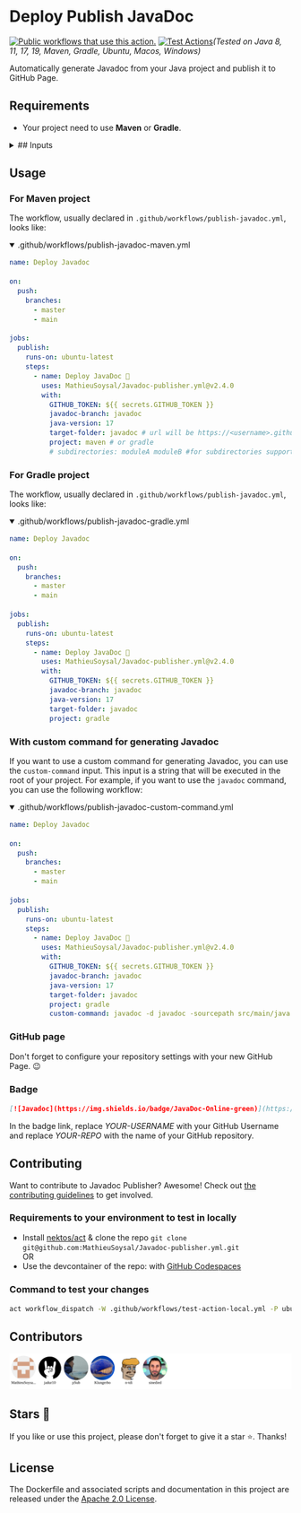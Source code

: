 # Deploy Publish JavaDoc
[![Public workflows that use this action.](https://img.shields.io/endpoint?url=https%3A%2F%2Fapi-endbug.vercel.app%2Fapi%2Fgithub-actions%2Fused-by%3Faction%3DMathieuSoysal%2FJavadoc-publisher%26badge%3Dtrue)](https://github.com/search?o=desc&q=MathieuSoysal+javadoc-publisher+path%3A.github%2Fworkflows+language%3AYAML&s=&type=code) [![Test Actions](https://github.com/MathieuSoysal/publish-javadoc/actions/workflows/test-action-final.yml/badge.svg)](https://github.com/MathieuSoysal/publish-javadoc/actions/workflows/test-action-final.yml)*(Tested on Java 8, 11, 17, 19, Maven, Gradle, Ubuntu, Macos, Windows)*


Automatically generate Javadoc from your Java project and publish it to GitHub Page.

## Requirements
- Your project need to use **Maven** or **Gradle**.
<details>
<summary>
## Inputs
</summary>

|     input         |               description                                  |      default     |
|-------------------|------------------------------------------------------------|------------------|
| java-version      | java version inside your project                           | 17               |
| GITHUB_TOKEN      | The GitHub token the GitHub repository                     |                  |
| javadoc-branch    | Branch where the javadoc is hosted                         | javadoc          |
| target-folder     | Directory where the javadoc contents should be stored      | .                |
| java-distribution | Java distribution inside your project                      | adopt            |
| project           | Maven or Gradle project                                    | maven            |
| custom-command    | Custom command to generate the javadoc                     | ""               |
| subdirectories    | Custom subdirectories to upload from                       |                  |
| without-deploy    | Enable or disable deploy of the javadoc  to the GitHub Page | false            |
| without-checkout  | Enable or disable the checkout                             | false            |
</details>

## Usage

### For Maven project

The workflow, usually declared in `.github/workflows/publish-javadoc.yml`, looks like:

<details open>

<summary>.github/workflows/publish-javadoc-maven.yml</summary>

```YAML
name: Deploy Javadoc

on:
  push:
    branches:
      - master
      - main

jobs:
  publish:
    runs-on: ubuntu-latest
    steps:
      - name: Deploy JavaDoc 🚀
        uses: MathieuSoysal/Javadoc-publisher.yml@v2.4.0
        with:
          GITHUB_TOKEN: ${{ secrets.GITHUB_TOKEN }}
          javadoc-branch: javadoc
          java-version: 17
          target-folder: javadoc # url will be https://<username>.github.io/<repo>/javadoc, This can be left as nothing to generate javadocs in the root folder.
          project: maven # or gradle
          # subdirectories: moduleA moduleB #for subdirectories support, needs to be run with custom command
```
</details>

### For Gradle project

The workflow, usually declared in `.github/workflows/publish-javadoc.yml`, looks like:

<details open>
<summary>.github/workflows/publish-javadoc-gradle.yml</summary>



```YAML
name: Deploy Javadoc

on:
  push:
    branches:
      - master
      - main

jobs:
  publish:
    runs-on: ubuntu-latest
    steps:
      - name: Deploy JavaDoc 🚀
        uses: MathieuSoysal/Javadoc-publisher.yml@v2.4.0
        with:
          GITHUB_TOKEN: ${{ secrets.GITHUB_TOKEN }}
          javadoc-branch: javadoc
          java-version: 17
          target-folder: javadoc 
          project: gradle
```
</details>

### With custom command for generating Javadoc

If you want to use a custom command for generating Javadoc, you can use the `custom-command` input. This input is a string that will be executed in the root of your project. For example, if you want to use the `javadoc` command, you can use the following workflow:

<details open>
<summary>.github/workflows/publish-javadoc-custom-command.yml</summary>

```YAML
name: Deploy Javadoc

on:
  push:
    branches:
      - master
      - main

jobs:
  publish:
    runs-on: ubuntu-latest
    steps:
      - name: Deploy JavaDoc 🚀
        uses: MathieuSoysal/Javadoc-publisher.yml@v2.4.0
        with:
          GITHUB_TOKEN: ${{ secrets.GITHUB_TOKEN }}
          javadoc-branch: javadoc
          java-version: 17
          target-folder: javadoc 
          project: gradle
          custom-command: javadoc -d javadoc -sourcepath src/main/java -subpackages .
```
</details>

### GitHub page

Don't forget to configure your repository settings with your new GitHub Page. 😉

### Badge

```Markdown
[![Javadoc](https://img.shields.io/badge/JavaDoc-Online-green)](https://YOUR-USERNAME.github.io/YOUR-REPO/javadoc/)
```
In the badge link, replace *YOUR-USERNAME* with your GitHub Username and replace *YOUR-REPO* with the name of your GitHub repository.

## Contributing

Want to contribute to Javadoc Publisher? Awesome! Check out [the contributing guidelines](CONTRIBUTING.md) to get involved.

### Requirements to your environment to test in locally

- Install [nektos/act](https://github.com/nektos/act) & clone the repo `git clone git@github.com:MathieuSoysal/Javadoc-publisher.yml.git`  
OR
- Use the devcontainer of the repo: with [GitHub Codespaces](https://github.com/codespaces/new?hide_repo_select=true&ref=main&repo=441722764)

### Command to test your changes

```bash
act workflow_dispatch -W .github/workflows/test-action-local.yml -P ubuntu-latest=quay.io/jamezp/act-maven
```

## Contributors
<img src="CONTRIBUTORS.svg"/>


## Stars 🎇

If you like or use this project, please don't forget to give it a star ⭐️. Thanks!

## License
The Dockerfile and associated scripts and documentation in this project are released under the [Apache 2.0 License](https://github.com/MathieuSoysal/publish-javadoc/blob/main/LICENSE).
